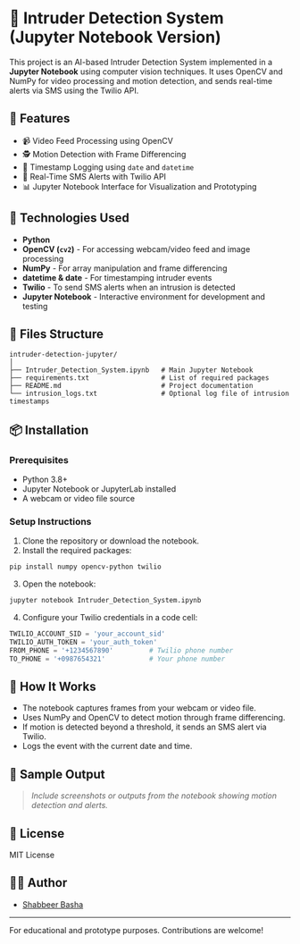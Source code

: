 # 🚨 Intruder Detection System (Jupyter Notebook Version)

This project is an AI-based Intruder Detection System implemented in a **Jupyter Notebook** using computer vision techniques. It uses OpenCV and NumPy for video processing and motion detection, and sends real-time alerts via SMS using the Twilio API.

## 🧠 Features

- 📹 Video Feed Processing using OpenCV
- 🕵️ Motion Detection with Frame Differencing
- 📅 Timestamp Logging using `date` and `datetime`
- 📲 Real-Time SMS Alerts with Twilio API
- 📊 Jupyter Notebook Interface for Visualization and Prototyping

## 🔧 Technologies Used

- **Python**
- **OpenCV (`cv2`)** - For accessing webcam/video feed and image processing
- **NumPy** - For array manipulation and frame differencing
- **datetime & date** - For timestamping intruder events
- **Twilio** - To send SMS alerts when an intrusion is detected
- **Jupyter Notebook** - Interactive environment for development and testing

## 📁 Files Structure

```
intruder-detection-jupyter/
│
├── Intruder_Detection_System.ipynb   # Main Jupyter Notebook
├── requirements.txt                  # List of required packages
├── README.md                         # Project documentation
└── intrusion_logs.txt                # Optional log file of intrusion timestamps
```

## 📦 Installation

### Prerequisites

- Python 3.8+
- Jupyter Notebook or JupyterLab installed
- A webcam or video file source

### Setup Instructions

1. Clone the repository or download the notebook.
2. Install the required packages:

```bash
pip install numpy opencv-python twilio
```

3. Open the notebook:

```bash
jupyter notebook Intruder_Detection_System.ipynb
```

4. Configure your Twilio credentials in a code cell:

```python
TWILIO_ACCOUNT_SID = 'your_account_sid'
TWILIO_AUTH_TOKEN = 'your_auth_token'
FROM_PHONE = '+1234567890'         # Twilio phone number
TO_PHONE = '+0987654321'           # Your phone number
```

## 🚀 How It Works

- The notebook captures frames from your webcam or video file.
- Uses NumPy and OpenCV to detect motion through frame differencing.
- If motion is detected beyond a threshold, it sends an SMS alert via Twilio.
- Logs the event with the current date and time.

## 📸 Sample Output

> _Include screenshots or outputs from the notebook showing motion detection and alerts._

## 📜 License

MIT License

## 👨‍💻 Author

- [Shabbeer Basha](https://github.com/shabbeer08)

---

For educational and prototype purposes. Contributions are welcome!
